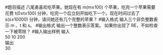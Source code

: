 #题目描述
八尾勇喜欢吃苹果。她现在有 m(m≤100) 个苹果，吃完一个苹果需要花费 t(0≤t≤100) 分钟，吃完一个后立刻开始吃下一个。现在时间过去了 s(s≤10000) 分钟，请问她还有几个完整的苹果？
#输入格式
输入三个非负整数表示 m 、t 和 s。
#输出格式
输出一个整数表示答案。
如果你出现了 RE，不如检查一下被零除？
#输入输出样例
输入\
50 10 200\
输出\
30